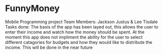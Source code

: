 # FunnyMoney
Mobile Programming project
Team Members: Jackson Justus & Lee Tisdale
Tasks done: The basis of the app has been layed out, this allows the user to enter their income and watch how the money should be spent. At the moment this app does not impliment the ability for the user to select different catagories for budgets and how they would like to distribute the income. This will be done in the near future
